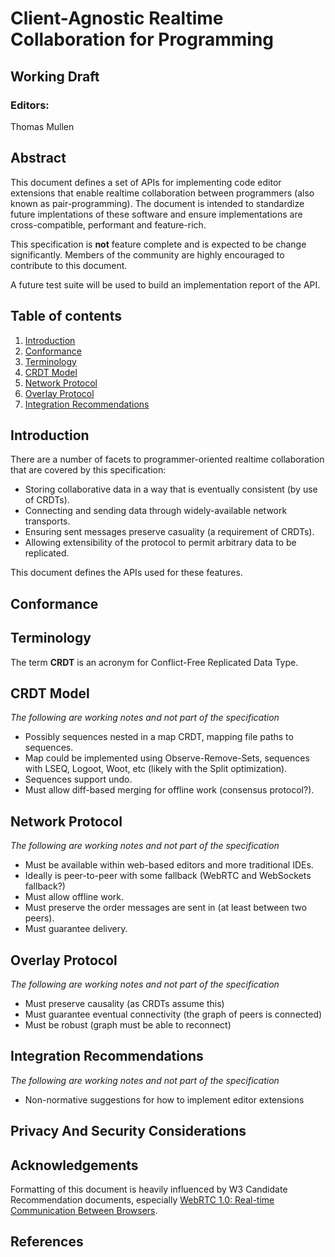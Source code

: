 # Client-Agnostic Realtime Collaboration for Programming
## Working Draft

### Editors:
Thomas Mullen

## Abstract
This document defines a set of APIs for implementing code editor extensions that enable realtime collaboration between programmers (also known as pair-programming). The document is intended to standardize future implentations of these software and ensure implementations are cross-compatible, performant and feature-rich.

This specification is **not** feature complete and is expected to be change significantly. Members of the community are highly encouraged to contribute to this document.

A future test suite will be used to build an implementation report of the API.

## Table of contents
1. [Introduction](#introduction) 
2. [Conformance](#conformance) 
3. [Terminology](#terminology) 
4. [CRDT Model](#crdt-model)
5. [Network Protocol](#network-protocol)
6. [Overlay Protocol](#overlay-protocol)
7. [Integration Recommendations](#integration-suggestions)

## Introduction
There are a number of facets to programmer-oriented realtime collaboration that are covered by this specification:
- Storing collaborative data in a way that is eventually consistent (by use of CRDTs).
- Connecting and sending data through widely-available network transports.
- Ensuring sent messages preserve casuality (a requirement of CRDTs).
- Allowing extensibility of the protocol to permit arbitrary data to be replicated.

This document defines the APIs used for these features.

## Conformance

## Terminology
The term **CRDT** is an acronym for Conflict-Free Replicated Data Type.

## CRDT Model
*The following are working notes and not part of the specification*
- Possibly sequences nested in a map CRDT, mapping file paths to sequences.
- Map could be implemented using Observe-Remove-Sets, sequences with LSEQ, Logoot, Woot, etc (likely with the Split optimization).
- Sequences support undo.
- Must allow diff-based merging for offline work (consensus protocol?).

## Network Protocol
*The following are working notes and not part of the specification*
- Must be available within web-based editors and more traditional IDEs.
- Ideally is peer-to-peer with some fallback (WebRTC and WebSockets fallback?)
- Must allow offline work.
- Must preserve the order messages are sent in (at least between two peers).
- Must guarantee delivery.

## Overlay Protocol
*The following are working notes and not part of the specification*
- Must preserve causality (as CRDTs assume this)
- Must guarantee eventual connectivity (the graph of peers is connected)
- Must be robust (graph must be able to reconnect)

## Integration Recommendations
*The following are working notes and not part of the specification*
- Non-normative suggestions for how to implement editor extensions

## Privacy And Security Considerations

## Acknowledgements
Formatting of this document is heavily influenced by W3 Candidate Recommendation documents, especially [WebRTC 1.0: Real-time Communication Between Browsers](https://www.w3.org/TR/webrtc).

## References

